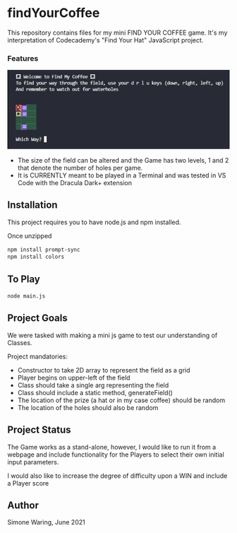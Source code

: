 # findYourCoffee

This repository contains files for my mini FIND YOUR COFFEE game. It's my interpretation of Codecademy's "Find Your Hat" JavaScript project. 

### Features

![Alt text](find-your-coffee-game-simone-waring.jpg?raw=true "Game Snapshot")

- The size of the field can be altered and the Game has two levels, 1 and 2 that denote the number of holes per game. 
- It is CURRENTLY meant to be played in a Terminal and was tested in VS Code with the Dracula Dark+ extension

## Installation
This project requires you to have node.js and npm installed.

Once unzipped

```bash
npm install prompt-sync
npm install colors
```

## To Play

```bash
node main.js
```

## Project Goals
We were tasked with making a mini js game to test our understanding of Classes. 

Project mandatories:
- Constructor to take 2D array to represent the field as a grid
- Player begins on upper-left of the field
- Class should take a single arg representing the field
- Class should include a static method, generateField()
- The location of the prize (a hat or in my case coffee) should be random
- The location of the holes should also be random

## Project Status
The Game works as a stand-alone, however, I would like to run it from a webpage and include functionality for the Players to select their own initial input parameters. 

I would also like to increase the degree of difficulty upon a WIN and include a Player score

## Author
Simone Waring, June 2021
